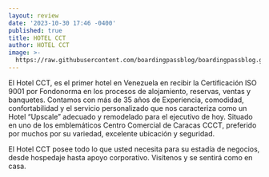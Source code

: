 ```yaml
---
layout: review
date: '2023-10-30 17:46 -0400'
published: true
title: HOTEL CCT
author: HOTEL CCT
image: >-
  https://raw.githubusercontent.com/boardingpassblog/boardingpassblog.github.io/main/assets/images/HOTEL-CCT.jpg
---
```

El Hotel CCT, es el primer hotel en Venezuela en recibir la Certificación ISO 9001 por Fondonorma en los procesos de alojamiento, reservas, ventas y banquetes. Contamos con más de 35 años de Experiencia, comodidad, confortabilidad y el servicio personalizado que nos caracteriza como un Hotel “Upscale” adecuado y remodelado para el ejecutivo de hoy. Situado en uno de los emblemáticos Centro Comercial de Caracas CCCT, preferido por muchos por su variedad, excelente ubicación y seguridad.

El Hotel CCT posee todo lo que usted necesita para su estadía de negocios, desde hospedaje hasta apoyo corporativo. Visítenos y se sentirá como en casa.